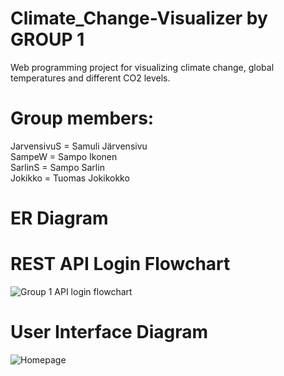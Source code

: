 # Climate_Change-Visualizer by GROUP 1
Web programming project for visualizing climate change, global temperatures and different CO2 levels.

# Group members:
JarvensivuS = Samuli Järvensivu\
SampeW = Sampo Ikonen\
SarlinS = Sampo Sarlin\
Jokikko = Tuomas Jokikokko

# ER Diagram

# REST API Login Flowchart
![Group 1 API login flowchart](https://user-images.githubusercontent.com/47556122/224998874-51fa6ecd-5db2-47ad-8d2f-4c35bccdccea.png)

# User Interface Diagram
![Homepage](https://user-images.githubusercontent.com/47556122/224926141-3f571d31-6522-49dd-9c1a-a41bc3b51d60.png)
